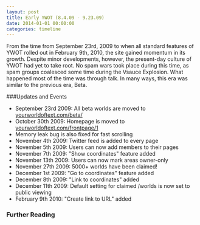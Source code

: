 ```yaml
---
layout: post
title: Early YWOT (8.4.09 - 9.23.09)
date: 2014-01-01 00:00:00
categories: timeline
---
```


From the time from September 23rd, 2009 to when all standard features of YWOT rolled out in February 9th, 2010, the site gained momentum in its growth. Despite minor developments, however, the present-day culture of YWOT had yet to take root. No spam wars took place during this time, as spam groups coalesced some time during the Vsauce Explosion. What happened most of the time was through talk. In many ways, this era was similar to the previous era, Beta.

###Updates and Events

- September 23rd 2009: All beta worlds are moved to [yourworldoftext.com/beta/](http://yourworldoftext.com/beta)
- October 30th 2009: Homepage is moved to [yourworldoftext.com/frontpage/1](http://yourworldoftext.com/frontpage/1)
- Memory leak bug is also fixed for fast scrolling
- November 4th 2009: Twitter feed is added to every page
- November 5th 2009: Users can now add members to their pages
- November 7th 2009: "Show coordinates" feature added
- November 13th 2009: Users can now mark areas owner-only
- November 27th 2009: 5000+ worlds have been claimed!
- December 1st 2009: "Go to coordinates" feature added
- December 8th 2009: "Link to coordinates" added
- December 11th 2009: Default setting for claimed /worlds is now set to public viewing
- February 9th 2010: "Create link to URL" added

### Further Reading

